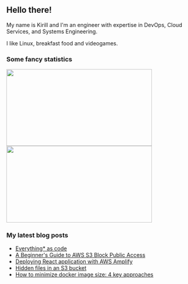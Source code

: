 ## Hello there!

My name is Kirill and I'm an engineer with expertise in DevOps, Cloud Services, and Systems Engineering.

I like Linux, breakfast food and videogames.

### Some fancy statistics

<div aling="center">
  <img height=200 width=380 src="https://github-readme-stats.vercel.app/api?username=hatedabamboo&show_icons=true&hide_border=true" /> 
  <img height=200 width=380 src="https://github-readme-stats.vercel.app/api/top-langs?username=hatedabamboo&layout=compact&langs_count=8&hide_border=true" />
</div>

### My latest blog posts

<!-- BLOG-POST-LIST:START -->
- [Everything* as code](https://notes.hatedabamboo.me/almost-everything-as-code/)
- [A Beginner&#39;s Guide to AWS S3 Block Public Access](https://notes.hatedabamboo.me/s3-block-public-access/)
- [Deploying React application with AWS Amplify](https://notes.hatedabamboo.me/deploying-react-app-with-aws-amplify/)
- [Hidden files in an S3 bucket](https://notes.hatedabamboo.me/hidden-files-in-s3-bucket/)
- [How to minimize docker image size: 4 key approaches](https://notes.hatedabamboo.me/minimizing-containerized-applications/)
<!-- BLOG-POST-LIST:END -->

